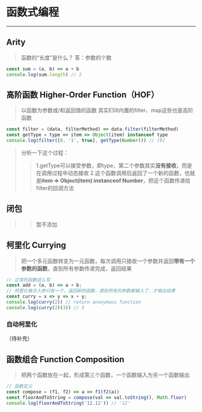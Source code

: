 # 函数式编程
------
## Arity
> 函数的“长度”是什么？
答：参数的个数
```js
const sum = (a, b) => a + b
console.log(sum.length) // 2
```

## 高阶函数 Higher-Order Function（HOF）
> 以函数为参数或/和返回值的函数
其实ES6内置的filter、map这些也是高阶函数
```js
const filter = (data, filterMethod) => data.filter(filterMethod)
const getType = type => item => Object(item) instanceof type
console.log(filter([0, '1', true], getType(Number))) // [0]
```
> 分析一下这个过程：
>> 1.getType可以接受参数，即type，第二个参数其实**没有接收**，而是在调用过程中动态接收
>> 2.这个函数调用后返回了一个新的函数，也就是**item => Object(item) instanceof Number**，把这个函数传递给filter的回调方法

## 闭包
>> 暂不添加

## 柯里化 Currying
> 把一个多元函数转变为一元函数，每次调用只接收一个参数并返回**带有一个参数的函数**，直到所有参数传递完成，返回结果
```js
// 正常的函数这么写
const add = (a, b) => a + b;
// 柯里化每次入参只有一个，返回新的函数，直到所有的参数都输入了，才输出结果
const curry = x => y => x + y;
console.log(curry(2)) // return anonymous function
console.log(curry(2)(3)) // 5
```

### 自动柯里化
（待补充）

## 函数组合 Function Composition
> 把两个函数放在一起，形成第三个函数，一个函数输入为另一个函数输出
```js
// 函数定义
const compose = (f1, f2) => a => f1(f2(a))
const floorAndToString = compose(val => val.toString(), Math.floor)
console.log(floorAndToString('12.12')) // '12'
```


